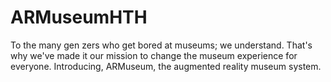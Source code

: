 # ARMuseumHTH

To the many gen zers who get bored at museums; we understand. That's why we've made it our mission to change the museum experience for everyone. Introducing, ARMuseum, the augmented reality museum system.

